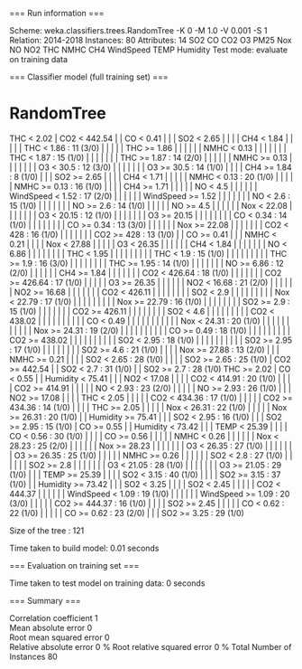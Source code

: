 === Run information ===

Scheme:       weka.classifiers.trees.RandomTree -K 0 -M 1.0 -V 0.001 -S 1
Relation:     2014-2018
Instances:    80
Attributes:   14
              SO2
              CO
              CO2
              O3
              PM25
              Nox
              NO
              NO2
              THC
              NMHC
              CH4
              WindSpeed
              TEMP
              Humidity
Test mode:    evaluate on training data

=== Classifier model (full training set) ===


RandomTree
==========

THC < 2.02
|   CO2 < 442.54
|   |   CO < 0.41
|   |   |   SO2 < 2.65
|   |   |   |   CH4 < 1.84
|   |   |   |   |   THC < 1.86 : 11 (3/0)
|   |   |   |   |   THC >= 1.86
|   |   |   |   |   |   NMHC < 0.13
|   |   |   |   |   |   |   THC < 1.87 : 15 (1/0)
|   |   |   |   |   |   |   THC >= 1.87 : 14 (2/0)
|   |   |   |   |   |   NMHC >= 0.13
|   |   |   |   |   |   |   O3 < 30.5 : 12 (3/0)
|   |   |   |   |   |   |   O3 >= 30.5 : 14 (1/0)
|   |   |   |   CH4 >= 1.84 : 8 (1/0)
|   |   |   SO2 >= 2.65
|   |   |   |   CH4 < 1.71
|   |   |   |   |   NMHC < 0.13 : 20 (1/0)
|   |   |   |   |   NMHC >= 0.13 : 16 (1/0)
|   |   |   |   CH4 >= 1.71
|   |   |   |   |   NO < 4.5
|   |   |   |   |   |   WindSpeed < 1.52 : 17 (2/0)
|   |   |   |   |   |   WindSpeed >= 1.52
|   |   |   |   |   |   |   NO < 2.6 : 15 (1/0)
|   |   |   |   |   |   |   NO >= 2.6 : 14 (1/0)
|   |   |   |   |   NO >= 4.5
|   |   |   |   |   |   Nox < 22.08
|   |   |   |   |   |   |   O3 < 20.15 : 12 (1/0)
|   |   |   |   |   |   |   O3 >= 20.15
|   |   |   |   |   |   |   |   CO < 0.34 : 14 (1/0)
|   |   |   |   |   |   |   |   CO >= 0.34 : 13 (3/0)
|   |   |   |   |   |   Nox >= 22.08
|   |   |   |   |   |   |   CO2 < 428 : 16 (1/0)
|   |   |   |   |   |   |   CO2 >= 428 : 13 (1/0)
|   |   CO >= 0.41
|   |   |   NMHC < 0.21
|   |   |   |   Nox < 27.88
|   |   |   |   |   O3 < 26.35
|   |   |   |   |   |   CH4 < 1.84
|   |   |   |   |   |   |   NO < 6.86
|   |   |   |   |   |   |   |   THC < 1.95
|   |   |   |   |   |   |   |   |   THC < 1.9 : 15 (1/0)
|   |   |   |   |   |   |   |   |   THC >= 1.9 : 16 (3/0)
|   |   |   |   |   |   |   |   THC >= 1.95 : 14 (1/0)
|   |   |   |   |   |   |   NO >= 6.86 : 12 (2/0)
|   |   |   |   |   |   CH4 >= 1.84
|   |   |   |   |   |   |   CO2 < 426.64 : 18 (1/0)
|   |   |   |   |   |   |   CO2 >= 426.64 : 17 (1/0)
|   |   |   |   |   O3 >= 26.35
|   |   |   |   |   |   NO2 < 16.68 : 21 (2/0)
|   |   |   |   |   |   NO2 >= 16.68
|   |   |   |   |   |   |   CO2 < 426.11
|   |   |   |   |   |   |   |   SO2 < 2.9
|   |   |   |   |   |   |   |   |   Nox < 22.79 : 17 (1/0)
|   |   |   |   |   |   |   |   |   Nox >= 22.79 : 16 (1/0)
|   |   |   |   |   |   |   |   SO2 >= 2.9 : 15 (1/0)
|   |   |   |   |   |   |   CO2 >= 426.11
|   |   |   |   |   |   |   |   SO2 < 4.6
|   |   |   |   |   |   |   |   |   CO2 < 438.02
|   |   |   |   |   |   |   |   |   |   CO < 0.49
|   |   |   |   |   |   |   |   |   |   |   Nox < 24.31 : 20 (1/0)
|   |   |   |   |   |   |   |   |   |   |   Nox >= 24.31 : 19 (2/0)
|   |   |   |   |   |   |   |   |   |   CO >= 0.49 : 18 (1/0)
|   |   |   |   |   |   |   |   |   CO2 >= 438.02
|   |   |   |   |   |   |   |   |   |   SO2 < 2.95 : 18 (1/0)
|   |   |   |   |   |   |   |   |   |   SO2 >= 2.95 : 17 (1/0)
|   |   |   |   |   |   |   |   SO2 >= 4.6 : 21 (1/0)
|   |   |   |   Nox >= 27.88 : 13 (2/0)
|   |   |   NMHC >= 0.21
|   |   |   |   SO2 < 2.65 : 28 (1/0)
|   |   |   |   SO2 >= 2.65 : 25 (1/0)
|   CO2 >= 442.54
|   |   SO2 < 2.7 : 31 (1/0)
|   |   SO2 >= 2.7 : 28 (1/0)
THC >= 2.02
|   CO < 0.55
|   |   Humidity < 75.41
|   |   |   NO2 < 17.08
|   |   |   |   CO2 < 414.91 : 20 (1/0)
|   |   |   |   CO2 >= 414.91
|   |   |   |   |   NO < 2.93 : 23 (2/0)
|   |   |   |   |   NO >= 2.93 : 26 (1/0)
|   |   |   NO2 >= 17.08
|   |   |   |   THC < 2.05
|   |   |   |   |   CO2 < 434.36 : 17 (1/0)
|   |   |   |   |   CO2 >= 434.36 : 14 (1/0)
|   |   |   |   THC >= 2.05
|   |   |   |   |   Nox < 26.31 : 22 (1/0)
|   |   |   |   |   Nox >= 26.31 : 20 (1/0)
|   |   Humidity >= 75.41
|   |   |   SO2 < 2.95 : 16 (1/0)
|   |   |   SO2 >= 2.95 : 15 (1/0)
|   CO >= 0.55
|   |   Humidity < 73.42
|   |   |   TEMP < 25.39
|   |   |   |   CO < 0.56 : 30 (1/0)
|   |   |   |   CO >= 0.56
|   |   |   |   |   NMHC < 0.26
|   |   |   |   |   |   Nox < 28.23 : 25 (2/0)
|   |   |   |   |   |   Nox >= 28.23
|   |   |   |   |   |   |   O3 < 26.35 : 27 (1/0)
|   |   |   |   |   |   |   O3 >= 26.35 : 25 (1/0)
|   |   |   |   |   NMHC >= 0.26
|   |   |   |   |   |   SO2 < 2.8 : 27 (1/0)
|   |   |   |   |   |   SO2 >= 2.8
|   |   |   |   |   |   |   O3 < 21.05 : 28 (1/0)
|   |   |   |   |   |   |   O3 >= 21.05 : 29 (1/0)
|   |   |   TEMP >= 25.39
|   |   |   |   SO2 < 3.15 : 40 (1/0)
|   |   |   |   SO2 >= 3.15 : 37 (1/0)
|   |   Humidity >= 73.42
|   |   |   SO2 < 3.25
|   |   |   |   SO2 < 2.45
|   |   |   |   |   CO2 < 444.37
|   |   |   |   |   |   WindSpeed < 1.09 : 19 (1/0)
|   |   |   |   |   |   WindSpeed >= 1.09 : 20 (3/0)
|   |   |   |   |   CO2 >= 444.37 : 16 (1/0)
|   |   |   |   SO2 >= 2.45
|   |   |   |   |   CO < 0.62 : 22 (1/0)
|   |   |   |   |   CO >= 0.62 : 23 (2/0)
|   |   |   SO2 >= 3.25 : 29 (1/0)

Size of the tree : 121

Time taken to build model: 0.01 seconds

=== Evaluation on training set ===

Time taken to test model on training data: 0 seconds

=== Summary ===

Correlation coefficient                  1     
Mean absolute error                      0     
Root mean squared error                  0     
Relative absolute error                  0      %
Root relative squared error              0      %
Total Number of Instances               80     

